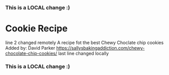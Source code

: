 ### This is a LOCAL change :)
# Cookie Recipe
line 2 changed remotely
A recipe fot the best Chewy Choclate chip cookies
Added by: David Parker
https://sallysbakingaddiction.com/chewy-chocolate-chip-cookies/
last line changed locally
### This is a LOCAL change :)